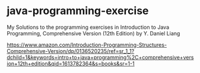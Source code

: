 # java-programming-exercise
My Solutions to the programming exercises in Introduction to Java Programming, Comprehensive Version (12th Edition) by Y. Daniel Liang

https://www.amazon.com/Introduction-Programming-Structures-Comprehensive-Version/dp/0136520235/ref=sr_1_1?dchild=1&keywords=intro+to+java+programming%2C+comprehensive+version+12th+edition&qid=1613782364&s=books&sr=1-1
